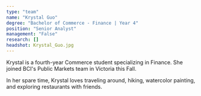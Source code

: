 ```yaml
---
type: "team"
name: "Krystal Guo"
degree: "Bachelor of Commerce - Finance | Year 4"
position: "Senior Analyst"
management: "False"
research: []
headshot: Krystal_Guo.jpg
---
```


Krystal is a fourth-year Commerce student specializing in Finance. She joined BCI's Public Markets team in Victoria this Fall.

In her spare time, Krystal loves traveling around, hiking, watercolor painting, and exploring restaurants with friends.
